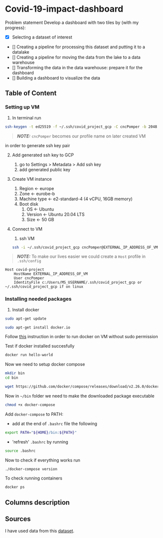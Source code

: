 # Covid-19-impact-dashboard

Problem statement
Develop a dashboard with two tiles by (with my progress):

- [x] Selecting a dataset of interest
- [] Creating a pipeline for processing this dataset and putting it to a datalake
- [] Creating a pipeline for moving the data from the lake to a data warehouse
- [] Transforming the data in the data warehouse: prepare it for the dashboard
- [] Building a dashboard to visualize the data

## Table of Content



### Setting up VM

1. In terminal run
```bash
ssh-keygen -t ed25519 -f ~/.ssh/covid_project_gcp -C cncPomper -b 2048
```

> **_NOTE:_**  `cncPomper` becomes our profile name on later created VM

in order to generate ssh key pair

2. Add generated ssh key to GCP
    1. go to Settings > Metadata > Add ssh key
    2. add generated public key

3. Create VM instance
    1. Region <- europe
    2. Zone <- eurobe-b
    3. Machine type <- e2-standard-4 (4 vCPU, 16GB memory)
    4. Boot disk
        1. OS <- Ubuntu
        2. Version <- Ubuntu 20.04 LTS
        3. Size <- 50 GB

4. Connect to VM
    1. ssh VM
    ```bash
    ssh -i ~/.ssh/covid_project_gcp cncPomper@EXTERNAL_IP_ADDRESS_OF_VM
    ```

> **_NOTE:_**  To make our lives easier we could create a `Host` profile in `.ssh/config` 
```
Host covid-project
    HostName EXTERNAL_IP_ADDRESS_OF_VM
    User cncPomper
    IdentityFile c:/Users/MS_USERNAME/.ssh/covid_project_gcp or ~/.ssh/covid_project_gcp if on linux
```

### Installing needed packages

1. Install docker

```bash
sudo apt-get update
```

```bash
sudo apt-get install docker.io
```
Follow [this](https://github.com/sindresorhus/guides/blob/main/docker-without-sudo.md) instruction in order to run docker on VM without sudo permission

Test if docker installed succesfully
```bash
docker run hello-world
```

Now we need to setup docker compose
```bash
mkdir bin
cd bin
```

```bash
wget https://github.com/docker/compose/releases/download/v2.26.0/docker-compose-linux-x86_64 -O docker-compose
```

Now in `~/bin` folder we need to make the downloaded package executable

```bash
chmod +x docker-compose
```

Add `docker-compose` to PATH:
- add at the end of `.bashrc` file the following

```bash
export PATH="${HOME}/bin:${PATH}"
```

- 'refresh' `.bashrc` by running

```bash
source .bashrc
```

Now to check if everything works run
```bash
./docker-compose version
```

To check running containers
```bash
docker ps
```

<!-- 2. Install pgcli

```bash
pip install pgcli
``` -->

## Columns description

## Sources
I have used data from this [dataset](https://www.kaggle.com/datasets/sudalairajkumar/novel-corona-virus-2019-dataset). 